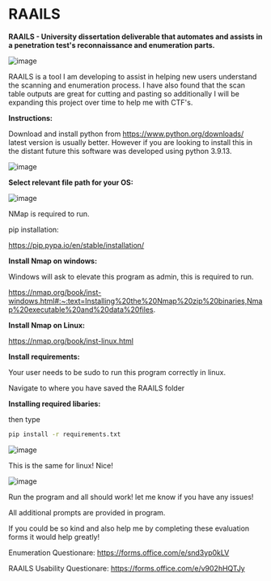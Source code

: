 # RAAILS
__RAAILS - University dissertation deliverable that automates and assists in a penetration test's reconnaissance and enumeration parts.__

![image](https://user-images.githubusercontent.com/56263796/230508963-58a131f4-0975-42e0-9ca8-401e7ba178e2.png)

RAAILS is a tool I am developing to assist in helping new users understand the scanning and enumeration process. I have also found that the scan table outputs are great for cutting and pasting so additionally I will be expanding this project over time to help me with CTF's. 

__Instructions:__

Download and install python from https://www.python.org/downloads/ latest version is usually better. However if you are looking to install this in the distant future this software was developed using python 3.9.13.

![image](https://user-images.githubusercontent.com/56263796/230507633-0c498028-92bc-4ce6-8679-093636584abd.png)

__Select relevant file path for your OS:__

![image](https://user-images.githubusercontent.com/56263796/230507666-cf6d3c0e-083d-42e2-9b19-eae69cbd4a89.png)

NMap is required to run.

pip installation: 

https://pip.pypa.io/en/stable/installation/

__Install Nmap on windows:__

Windows will ask to elevate this program as admin, this is required to run.

https://nmap.org/book/inst-windows.html#:~:text=Installing%20the%20Nmap%20zip%20binaries,Nmap%20executable%20and%20data%20files.

__Install Nmap on Linux:__

https://nmap.org/book/inst-linux.html

__Install requirements:__

Your user needs to be sudo to run this program correctly in linux. 

Navigate to where you have saved the RAAILS folder


__Installing required libaries:__ 

then type 

```bash
pip install -r requirements.txt
```

![image](https://user-images.githubusercontent.com/56263796/230508538-04258411-e88f-4013-822c-9d47f1b6dd42.png)

This is the same for linux! Nice! 


![image](https://user-images.githubusercontent.com/56263796/230508844-c2e497a8-7b62-4df8-a70e-e12bf1de456a.png)

Run the program and all should work! let me know if you have any issues!

All additional prompts are provided in program. 

If you could be so kind and also help me by completing these evaluation forms it would help greatly! 

Enumeration Questionare: https://forms.office.com/e/snd3yp0kLV

RAAILS Usability Questionare: https://forms.office.com/e/v902hHQTJy




